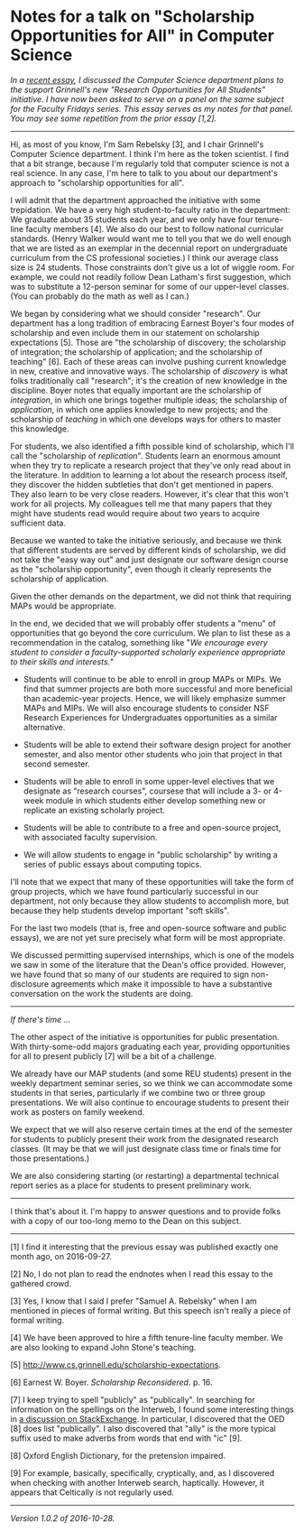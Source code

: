 Notes for a talk on "Scholarship Opportunities for All" in Computer Science
===========================================================================

*In a [recent essay](scholarship-for-all-in-cs.html), I discussed the
Computer Science department plans to the support Grinnell's new "Research
Opportunities for All Students" initiative.  I have now been asked to
serve on a panel on the same subject for the Faculty Fridays series.
This essay serves as my notes for that panel.  You may see some repetition
from the prior essay [1,2].*

---

Hi, as most of you know, I'm Sam Rebelsky [3], and I chair Grinnell's
Computer Science department.  I think I'm here as the token scientist.
I find that a bit strange, because I'm regularly told that computer
science is not a real science.  In any case, I'm here to talk to you
about our department's approach to "scholarship opportunities for all".

I will admit that the department approached the initiative with
some trepidation.  We have a very high student-to-faculty ratio in
the department: We graduate about 35 students each year, and we only
have four tenure-line faculty members [4].  We also do our best to follow
national curricular standards. (Henry Walker would want me to tell you
that we do well enough that we are listed as an exemplar in the decennial
report on undergraduate curriculum from the CS professional societies.)
I think our average class size is 24 students.  Those constraints don't
give us a lot of wiggle room.  For example, we could not readily follow
Dean Latham's first suggestion, which was to substitute a 12-person
seminar for some of our upper-level classes.  (You can probably do the
math as well as I can.)

We began by considering what we should consider "research".
Our department has a long tradition of embracing Earnest Boyer's
four modes of scholarship and even include them in our statement on
scholarship expectations [5].  Those are "the scholarship of discovery;
the scholarship of integration; the scholarship of application; and the
scholarship of teaching" [6]. Each of these areas can involve pushing
current knowledge in new, creative and innovative ways.  The scholarship
of *discovery* is what folks traditionally call "research"; it's the
creation of new knowledge in the discipline.  Boyer notes that equally
important are the scholarship of *integration*, in which one brings
together multiple ideas; the scholarship of *application*, in which one
applies knowledge to new projects; and the scholarship of *teaching*
in which one develops ways for others to master this knowledge.

For students, we also identified a fifth possible kind of scholarship,
which I'll call the "scholarship of *replication*".  Students learn an
enormous amount when they try to replicate a research project that they've
only read about in the literature.  In addition to learning a lot about
the research process itself, they discover the hidden subtleties that
don't get mentioned in papers.  They also learn to be very close readers.
However, it's clear that this won't work for all projects.  My colleagues
tell me that many papers that they might have students read would require
about two years to acquire sufficient data.

Because we wanted to take the initiative seriously, and because we think
that different students are served by different kinds of scholarship,
we did not take the "easy way out" and just designate our software
design course as the "scholarship opportunity", even though it clearly
represents the scholarship of application.  

Given the other demands on the department, we did not think that requiring
MAPs would be appropriate.

In the end, we decided that we will probably offer students a "menu"
of opportunities that go beyond the core curriculum.  We plan to list
these as a recommendation in the catalog, something like "_We encourage
every student to consider a faculty-supported scholarly experience
appropriate to their skills and interests._"

* Students will continue to be able to enroll in group MAPs or MIPs.  We 
  find that summer projects are both more successful and more beneficial
  than academic-year projects. Hence, we will likely emphasize summer
  MAPs and MIPs.  We will also encourage students to consider NSF Research
  Experiences for Undergraduates opportunities as a similar alternative.

* Students will be able to extend their software design project for
  another semester, and also mentor other students who join that project
  in that second semester.

* Students will be able to enroll in some upper-level electives that
  we designate as "research courses", coursese that will include a 3-
  or 4-week module in which students either develop something new or
  replicate an existing scholarly project.

* Students will be able to contribute to a free and open-source project,
  with associated faculty supervision.  

* We will allow students to engage in "public scholarship" by writing
  a series of public essays about computing topics.  

I'll note that we expect that many of these opportunities will take the
form of group projects, which we have found particularly successful in
our department, not only because they allow students to accomplish more,
but because they help students develop important "soft skills".

For the last two models (that is, free and open-source software and public
essays), we are not yet sure precisely what form will be most appropriate.

We discussed permitting supervised internships, which is one of the
models we saw in some of the literature that the Dean's office provided.
However, we have found that so many of our students are required to
sign non-disclosure agreements which make it impossible to have a 
substantive conversation on the work the students are doing.

---

*If there's time ...*

The other aspect of the initiative is opportunities for public
presentation.  With thirty-some-odd majors graduating each year,
providing opportunities for all to present publicly [7] will be a bit
of a challenge.

We already have our MAP students (and some REU students) present in the
weekly department seminar series, so we think we can accommodate some
students in that series, particularly if we combine two or three group
presentations.  We will also continue to encourage students to present
their work as posters on family weekend.

We expect that we will also reserve certain times at the end of the
semester for students to publicly present their work from the designated
research classes.  (It may be that we will just designate class time or
finals time for those presentations.)

We are also considering starting (or restarting) a departmental
technical report series as a place for students to present preliminary
work.

---

I think that's about it.  I'm happy to answer questions and to provide
folks with a copy of our too-long memo to the Dean on this subject.

---

[1] I find it interesting that the previous essay was published exactly
one month ago, on 2016-09-27.

[2] No, I do not plan to read the endnotes when I read this essay
to the gathered crowd.

[3] Yes, I know that I said I prefer "Samuel A. Rebelsky" when I am
mentioned in pieces of formal writing.  But this speech isn't really
a piece of formal writing.

[4] We have been approved to hire a fifth tenure-line faculty member.
We are also looking to expand John Stone's teaching.

[5] <http://www.cs.grinnell.edu/scholarship-expectations>.

[6] Earnest W. Boyer.  _Scholarship Reconsidered_.  p. 16.

[7] I keep trying to spell "publicly" as "publically".
In searching for information on the spellings on the
Interweb, I found some interesting things in [a discussion on
StackExchange](http://english.stackexchange.com/questions/45136/difference-between-publicly-and-publically).
In particular, I discovered that the OED [8] does list "publically".  I
also discovered that "ally" is the more typical suffix used to make
adverbs from words that end with "ic" [9].

[8] Oxford English Dictionary, for the pretension impaired.

[9] For example, basically, specifically, cryptically, and, as I
discovered when checking with another Interweb search, haptically.
However, it appears that Celtically is not regularly used.

---

*Version 1.0.2 of 2016-10-28.*

